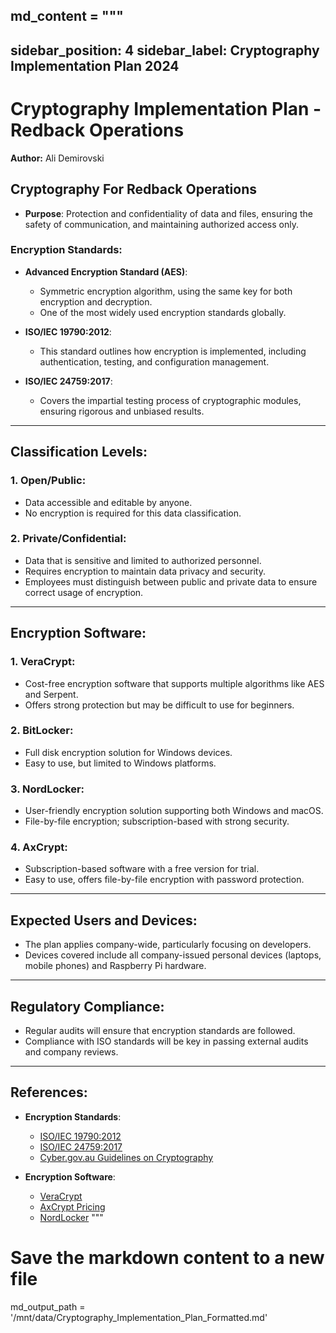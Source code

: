 md_content = """
---
sidebar_position: 4
sidebar_label: Cryptography Implementation Plan 2024
---

# Cryptography Implementation Plan - Redback Operations

**Author:** Ali Demirovski

## Cryptography For Redback Operations

- **Purpose**: Protection and confidentiality of data and files, ensuring the safety of communication, and maintaining authorized access only.

### Encryption Standards:
- **Advanced Encryption Standard (AES)**:
    - Symmetric encryption algorithm, using the same key for both encryption and decryption.
    - One of the most widely used encryption standards globally.

- **ISO/IEC 19790:2012**:
    - This standard outlines how encryption is implemented, including authentication, testing, and configuration management.

- **ISO/IEC 24759:2017**:
    - Covers the impartial testing process of cryptographic modules, ensuring rigorous and unbiased results.

---

## Classification Levels:

### 1. Open/Public:
- Data accessible and editable by anyone.
- No encryption is required for this data classification.

### 2. Private/Confidential:
- Data that is sensitive and limited to authorized personnel.
- Requires encryption to maintain data privacy and security.
- Employees must distinguish between public and private data to ensure correct usage of encryption.

---

## Encryption Software:

### 1. **VeraCrypt**:
- Cost-free encryption software that supports multiple algorithms like AES and Serpent.
- Offers strong protection but may be difficult to use for beginners.

### 2. **BitLocker**:
- Full disk encryption solution for Windows devices.
- Easy to use, but limited to Windows platforms.

### 3. **NordLocker**:
- User-friendly encryption solution supporting both Windows and macOS.
- File-by-file encryption; subscription-based with strong security.

### 4. **AxCrypt**:
- Subscription-based software with a free version for trial.
- Easy to use, offers file-by-file encryption with password protection.

---

## Expected Users and Devices:

- The plan applies company-wide, particularly focusing on developers.
- Devices covered include all company-issued personal devices (laptops, mobile phones) and Raspberry Pi hardware.

---

## Regulatory Compliance:

- Regular audits will ensure that encryption standards are followed.
- Compliance with ISO standards will be key in passing external audits and company reviews.

---

## References:

- **Encryption Standards**:
    - [ISO/IEC 19790:2012](https://www.iso.org/standard/52906.html)
    - [ISO/IEC 24759:2017](https://www.iso.org/standard/72515.html)
    - [Cyber.gov.au Guidelines on Cryptography](https://www.cyber.gov.au/resources-business-and-government/essential-cyber-security/ism/cyber-security-guidelines/guidelines-cryptography)
    
- **Encryption Software**:
    - [VeraCrypt](https://sourceforge.net/projects/veracrypt/)
    - [AxCrypt Pricing](https://axcrypt.net/pricing/)
    - [NordLocker](https://nordlocker.com)
"""

# Save the markdown content to a new file
md_output_path = '/mnt/data/Cryptography_Implementation_Plan_Formatted.md'